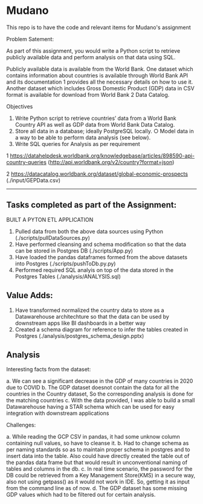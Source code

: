 # Mudano
This repo is to have the code and relevant items for Mudano's assignment


Problem Satement:

As part of this assignment, you would write a Python script to retrieve publicly available
data and perform analysis on that data using SQL.

Publicly available data is available from the World Bank. One dataset which contains
information about countries is available through World Bank API and its documentation 1
provides all the necessary details on how to use it. Another dataset which includes Gross
Domestic Product (GDP) data in CSV format is available for download from World Bank 2
Data Catalog.

Objectives

1. Write Python script to retrieve countries’ data from a World Bank Country API as
well as GDP data from World Bank Data Catalog.
2. Store all data in a database; ideally PostgreSQL locally.
○ Model data in a way to be able to perform data analysis (see below).
3. Write SQL queries for Analysis as per requirement

1 https://datahelpdesk.worldbank.org/knowledgebase/articles/898590-api-country-queries (http://api.worldbank.org/v2/country?format=json)

2 https://datacatalog.worldbank.org/dataset/global-economic-prospects (./input/GEPData.csv)

-----------------------------------------------------------------------------------------------
Tasks completed as part of the Assignment:
------------------------------------------
BUILT A PYTON ETL APPLICATION
1. Pulled data from both the above data sources using Python (./scripts/pullDataSources.py)
2. Have performed cleansing and schema modification  so that the data can be stored in Postgres DB (./scripts/App.py)
3. Have loaded the pandas dataframes formed from the above datasets into Postgres (./scripts/pushToDb.py.py)
4. Performed required SQL analyis on top of the data stored in the Postgres Tables (./analysis/ANALYSIS.sql)

Value Adds:
-----------
1. Have transformed normalized the country data to store as a Datawarehouse architechture
so that the data can be used by downstream apps like BI dashboards in a better way
2. Created a schema diagram for reference to infer the tables created in Postgres (./analysis/postgres_schema_design.pptx)

Analysis
--------
Interesting facts from the dataset:

a. We can see a significant decrease in the GDP of many countries in 2020 due to COVID
b. The GDP dataset doesnot contain the data for all the countries in the Country dataset, So the corresponding analysis is done for the matching countries
c. With the data provided, I was able to build a small Datawarehouse having a STAR schema which can be used for easy integration with downstream applications

Challenges:

a. While reading the GCP CSV in pandas, it had some unknow column containing null values, so have to cleanse it.
b. Had to change schema as per naming standards so as to maintain proper schema in postgres and to insert data into the table.
Also could have directly created the table out of the pandas data frame but that would result in unconventional naming of tables and columns in the db.
c. In real time scenario, the  password  for the DB could be retrieved from a Key Management Store(KMS) in a secure way, also not using getpass() as it would not work in IDE. So, getting it as input from the command line as of now.
d. The GDP dataset has some missing GDP values which had to be filtered out for certain analysis.



